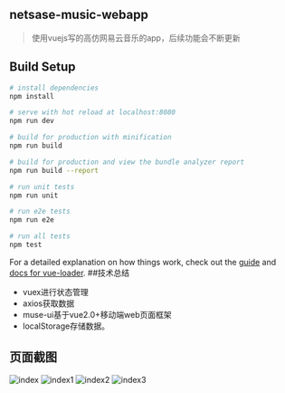 ## netsase-music-webapp

> 使用vuejs写的高仿网易云音乐的app，后续功能会不断更新

## Build Setup

``` bash
# install dependencies
npm install

# serve with hot reload at localhost:8080
npm run dev

# build for production with minification
npm run build

# build for production and view the bundle analyzer report
npm run build --report

# run unit tests
npm run unit

# run e2e tests
npm run e2e

# run all tests
npm test
```

For a detailed explanation on how things work, check out the [guide](http://vuejs-templates.github.io/webpack/) and [docs for vue-loader](http://vuejs.github.io/vue-loader).
##技术总结
* vuex进行状态管理
* axios获取数据
* muse-ui基于vue2.0+移动端web页面框架
* localStorage存储数据。    

## 页面截图
![index](http://upload-images.jianshu.io/upload_images/9381131-d1240778ebbcbd88.png?imageMogr2/auto-orient/strip%7CimageView2/2/w/1240)
![index1](http://upload-images.jianshu.io/upload_images/9381131-9b4dd75732ff039e.png?imageMogr2/auto-orient/strip%7CimageView2/2/w/1240)
![index2](http://upload-images.jianshu.io/upload_images/9381131-ff60c7278c638076.png?imageMogr2/auto-orient/strip%7CimageView2/2/w/1240)
![index3](http://upload-images.jianshu.io/upload_images/9381131-c94ce0fbeb3581ce.png?imageMogr2/auto-orient/strip%7CimageView2/2/w/1240)


